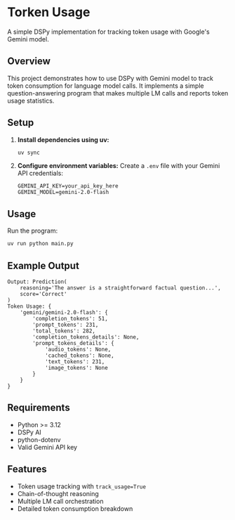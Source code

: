 # Torken Usage

A simple DSPy implementation for tracking token usage with Google's Gemini model.

## Overview

This project demonstrates how to use DSPy with Gemini model to track token consumption for language model calls. It implements a simple question-answering program that makes multiple LM calls and reports token usage statistics.

## Setup

1. **Install dependencies using uv:**
   ```bash
   uv sync
   ```

2. **Configure environment variables:**
   Create a `.env` file with your Gemini API credentials:
   ```
   GEMINI_API_KEY=your_api_key_here
   GEMINI_MODEL=gemini-2.0-flash
   ```

## Usage

Run the program:
```bash
uv run python main.py
```

## Example Output

```
Output: Prediction(
    reasoning='The answer is a straightforward factual question...',
    score='Correct'
)
Token Usage: {
    'gemini/gemini-2.0-flash': {
        'completion_tokens': 51,
        'prompt_tokens': 231,
        'total_tokens': 282,
        'completion_tokens_details': None,
        'prompt_tokens_details': {
            'audio_tokens': None,
            'cached_tokens': None,
            'text_tokens': 231,
            'image_tokens': None
        }
    }
}
```

## Requirements

- Python >= 3.12
- DSPy AI
- python-dotenv
- Valid Gemini API key

## Features

- Token usage tracking with `track_usage=True`
- Chain-of-thought reasoning
- Multiple LM call orchestration
- Detailed token consumption breakdown